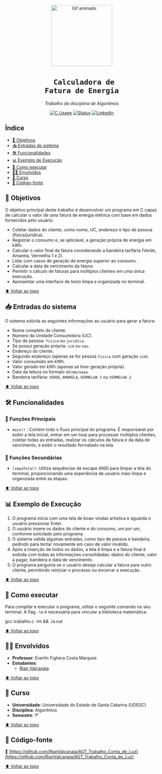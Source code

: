 <div align="center" id="topo">

<img src="https://media.giphy.com/media/iIqmM5tTjmpOB9mpbn/giphy.gif" width="200px" alt="Gif animado"/>

# <code><strong> Calculadora de Fatura de Energia</strong></code>

<em>Trabalho da disciplina de Algoritmos </em>

<!-- adicionar aqui o uso das linguagens que eu passar-->
[![C Usage](https://img.shields.io/badge/C-100%25-blue?style=for-the-badge&logo=c)]()
[![Status](https://img.shields.io/badge/Status-Concluído-green?style=for-the-badge)]()
[![LinkedIn](https://img.shields.io/badge/LinkedIn-Visite%20meu%20perfil-blue?style=for-the-badge&logo=linkedin)](https://www.linkedin.com/in/rian-carlos-valcanaia-b2b487168/)

</div>


## Índice

- [📌 Objetivos](#-objetivos)
- [📥 Entradas do sistema](#-entradas-do-sistema)
- [🛠️ Funcionalidades](#-funcionalidades)
- [📊 Exemplo de Execução](#-exemplo-de-execução)
- [📂 Como executar](#-como-executar)
- [👨‍🏫 Envolvidos](#-envolvidos)
- [📅 Curso](#-curso)
- [📄 Código-fonte](#-código-fonte)

## 📌 Objetivos
O objetivo principal deste trabalho é desenvolver um programa em C capaz de calcular o valor de uma fatura de energia elétrica com base em dados fornecidos pelo usuário.
* Coletar dados do cliente, como nome, UC, endereço e tipo de pessoa (física/jurídica).
* Registrar o consumo e, se aplicável, a geração própria de energia em kWh.
* Calcular o valor final da fatura considerando a bandeira tarifária (Verde, Amarela, Vermelha 1 e 2).
* Lidar com casos de geração de energia superior ao consumo.
* Calcular a data de vencimento da fatura.
* Permitir o cálculo de faturas para múltiplos clientes em uma única execução.
* Apresentar uma interface de texto limpa e organizada no terminal.

[⬆ Voltar ao topo](#topo)

## 📥 Entradas do sistema
O sistema solicita as seguintes informações ao usuário para gerar a fatura:
* Nome completo do cliente.
* Número da Unidade Consumidora (UC).
* Tipo de pessoa: `fisica` ou `juridica`.
* Se possui geração própria: `sim` ou `nao`.
* Endereço do cliente.
* Segundo endereço (apenas se for pessoa `fisica` com geração `sim`).
* Valor consumido em kWh.
* Valor gerado em kWh (apenas se tiver geração própria).
* Data da leitura no formato `dd/mm/aaaa`.
* Bandeira tarifária: `VERDE`, `AMARELA`, `VERMELHA 1` ou `VERMELHA 2`.

[⬆ Voltar ao topo](#topo)

## 🛠️ Funcionalidades

### 🔹 Funções Principais
* `main()` : Contém todo o fluxo principal do programa. É responsável por exibir a tela inicial, entrar em um loop para processar múltiplos clientes, coletar todas as entradas, realizar os cálculos da fatura e da data de vencimento, e exibir o resultado formatado na tela.


### 🔸 Funções Secundárias
* `limpaTela()`: Utiliza sequências de escape ANSI para limpar a tela do terminal, proporcionando uma experiência de usuário mais limpa e organizada entre as etapas.

[⬆ Voltar ao topo](#topo)

## 📊 Exemplo de Execução
1. O programa inicia com uma tela de boas-vindas artística e aguarda o usuário pressionar Enter.
2. O usuário insere os dados do cliente e do consumo, um por um, conforme solicitado pelo programa.
3. O sistema valida algumas entradas, como tipo de pessoa e bandeira, pedindo para tentar novamente em caso de valor inválido.
4. Após a inserção de todos os dados, a tela é limpa e a fatura final é exibida com todas as informações consolidadas: dados do cliente, valor a pagar, bandeira e data de vencimento.
5. O programa pergunta se o usuário deseja calcular a fatura para outro cliente, permitindo reiniciar o processo ou encerrar a execução.

[⬆ Voltar ao topo](#topo)

## 📂 Como executar
Para compilar e executar o programa, utilize o seguinte comando no seu terminal. A flag `-lm` é necessária para vincular a biblioteca matemática.

gcc trabalho.c -lm && ./a.out


[⬆ Voltar ao topo](#topo)

## 👨‍🏫 Envolvidos
* **Professor**: Everlin Fighera Costa Marques
* **Estudantes**:
  * [Rian Valcanaia](https://github.com/RianValcanaia)

[⬆ Voltar ao topo](#topo)

## 📅 Curso

* **Universidade**: Universidade do Estado de Santa Catarina (UDESC)
* **Disciplina**: Algoritmos
* **Semestre**: 1º

[⬆ Voltar ao topo](#topo)

## 📄 Código-fonte

🔗 [https://github.com/RianValcanaia/AGT_Trabalho_Conta_de_Luz](https://github.com/RianValcanaia/AGT_Trabalho_Conta_de_Luz)

[⬆ Voltar ao topo](#topo)
